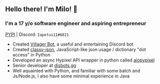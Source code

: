 ## Hello there<!-- general kenobi -->! I'm Milo! :wave:
### I'm a 17 y/o software engineer and aspiring entrepreneur
[PYPI](https://pypi.org/user/Iapetus11/) | Discord: `Iapetus11#6821`

* Created [Villager Bot](https://github.com/Villager-Dev/Villager-Bot), a useful and entertaining Discord bot
* Created [classy-json](https://github.com/Iapetus-11/classy-json), JavaScript-like json usage / dictionary "dot access" in Python
* Developed an async Hypixel API wrapper in python called [aiopypixel](https://github.com/Villager-Dev/aiopypixel)
* Senior developer at [disbots.gg](https://disbots.gg/)
* Well aquainted with Python, and familiar with some batch and Js/Node.js, I also have some minimal experience in Java

<!--
### What languages do I know?
* Well acquainted with Python
* Some Java
* Some batch
* Currently learning JavaScript (Node.js specifically)
-->
